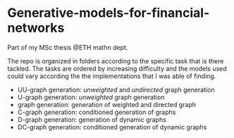 # Generative-models-for-financial-networks

Part of my MSc thesis @ETH mathn dept.

The repo is organized in folders according to the specific task that is there tackled. The tasks are ordered by increasing difficulty and the models used could vary according the the implementations that I was able of finding.

- UU-graph generation: *unweighted* and *undirected* graph generation
- U-graph generation: *unweighted* graph generation
- graph generation: generation of weighted and directed graph
- C-graph generation: conditioned generation of graphs
- D-graph generation: generation of dynamic graphs
- DC-graph generation: conditioned generation of dynamic graphs
